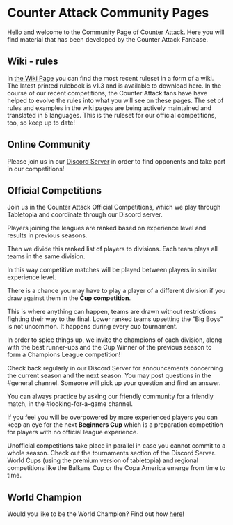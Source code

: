 # Counter Attack Community Pages

Hello and welcome to the Community Page of Counter Attack. Here you will find material that has been developed by the Counter Attack Fanbase.

## Wiki - rules
In [the Wiki Page](https://counterattackgame.github.io/wiki/en/index) you can find the most recent ruleset in a form of a wiki. The latest printed rulebook is v1.3 and is available to download here. In the course of our recent competitions, the Counter Attack fans have have helped to evolve the rules into what you will see on these pages. The set of rules and examples in the wiki pages are being actively maintained and translated in 5 languages. This is the ruleset for our official competitions, too, so keep up to date!

## Online Community

Please join us in our [Discord Server](https://discord.gg/ByXjRqHmAR) in order to find opponents and take part in our competitions!

## Official Competitions

Join us in the Counter Attack Official Competitions, which we play through Tabletopia and coordinate through our Discord server.

Players joining the leagues are ranked based on experience level and results in previous seasons.

Then we divide this ranked list of players to divisions. Each team plays all teams in the same division.

In this way competitive matches will be played between players in similar experience level.

There is a chance you may have to play a player of a different division if you draw against them in the **Cup competition**.

This is where anything can happen, teams are drawn without restrictions fighting their way to the final.  Lower ranked teams upsetting the "Big Boys" is not uncommon.  It happens during every cup tournament.

In order to spice things up, we invite the champions of each division, along with the best runner-ups and the Cup Winner of the previous season to form a Champions League competition!

Check back regularly in our Discord Server for announcements concerning the current season and the next season.  You may post questions in the #general channel.  Someone will pick up your question and find an answer.

You can always practice by asking our friendly community for a friendly match, in the #looking-for-a-game channel.

If you feel you will be overpowered by more experienced players you can keep an eye for the next **Beginners Cup** which is a preparation competition for players with no official league experience.

Unofficial competitions take place in parallel in case you cannot commit to a whole season. Check out the tournaments section of the Discord Server. World Cups (using the premium version of tabletopia) and regional competitions like the Balkans Cup or the Copa America emerge from time to time.

## World Champion
Would you like to be the World Champion? Find out how [here](https://counterattackgame.github.io/wiki/world_champion)!
